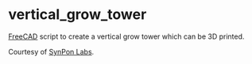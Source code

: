 # vertical_grow_tower
[FreeCAD](https://www.freecadweb.org) script to create a vertical grow tower which can be 3D printed.

Courtesy of [SynPon Labs](http://synpon.com).
